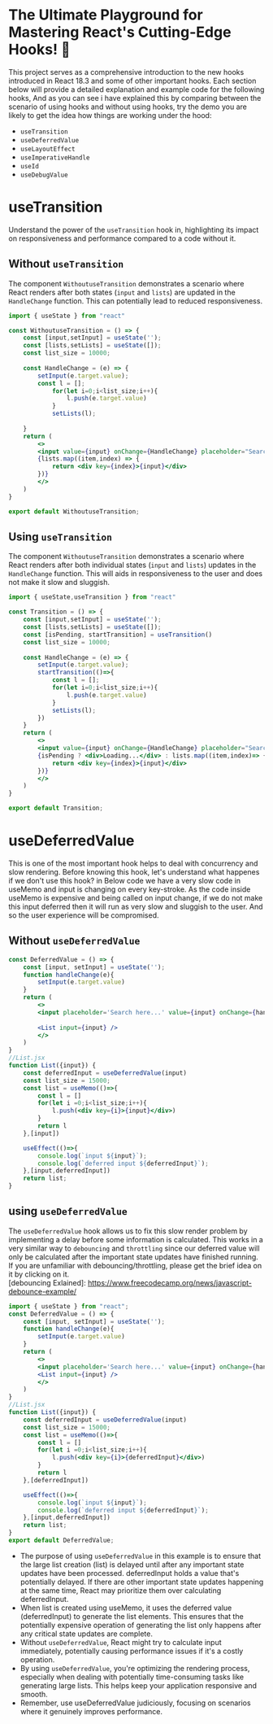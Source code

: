 # The Ultimate Playground for Mastering React's Cutting-Edge Hooks! 🚀

This project serves as a comprehensive introduction to the new hooks introduced in React 18.3 and some of other important hooks. Each section below will provide a detailed explanation and example code for the following hooks, And as you can see i have explained this by comparing between the scenario of using hooks and without using hooks, try the demo you are likely to get the idea how things are working under the hood:

- `useTransition`
- `useDeferredValue`
- `useLayoutEffect`
- `useImperativeHandle`
- `useId`
- `useDebugValue`

# useTransition

Understand the power of the `useTransition` hook in, highlighting its impact on responsiveness and performance compared to a code without it.

## Without `useTransition`

The component `WithoutuseTransition` demonstrates a scenario where React renders after both states (`input` and `lists`) are updated in the `HandleChange` function. This can potentially lead to reduced responsiveness.

```jsx
import { useState } from "react"

const WithoutuseTransition = () => {
    const [input,setInput] = useState('');
    const [lists,setLists] = useState([]); 
    const list_size = 10000;
    
    const HandleChange = (e) => {
        setInput(e.target.value);
        const l = [];
            for(let i=0;i<list_size;i++){
                l.push(e.target.value)
            }
            setLists(l);
       
    }
    return ( 
        <>
        <input value={input} onChange={HandleChange} placeholder="Search here..."/>
        {lists.map((item,index) => {
            return <div key={index}>{input}</div>
        })}
        </>
    )
}

export default WithoutuseTransition;
```
## Using `useTransition`

The component `WithoutuseTransition` demonstrates a scenario where React renders after both individual states (`input` and `lists`) updates in the `HandleChange` function. This will aids in responsiveness to the user and does not make it slow and sluggish. 

```jsx
import { useState,useTransition } from "react"

const Transition = () => {
    const [input,setInput] = useState('');
    const [lists,setLists] = useState([]);
    const [isPending, startTransition] = useTransition()
    const list_size = 10000;
    
    const HandleChange = (e) => {
        setInput(e.target.value);
        startTransition(()=>{
            const l = [];
            for(let i=0;i<list_size;i++){
                l.push(e.target.value)
            }
            setLists(l);
        })
    }
    return ( 
        <>
        <input value={input} onChange={HandleChange} placeholder="Search here..."/>
        {isPending ? <div>Loading...</div> : lists.map((item,index)=> {
            return <div key={index}>{input}</div>
        })}
        </>
    )
}

export default Transition;
```

# useDeferredValue

This is one of the most important hook helps to deal with concurrency and slow rendering. 
Before knowing this hook, let's understand what happenes if we don't use this hook? in Below code we have a very slow code in useMemo and input is changing on every key-stroke. As the code inside useMemo is expensive and being called on input change, if we do not make this input deferred then it will run as very slow and sluggish to the user. And so the user experience will be compromised.
## Without `useDeferredValue`
```jsx
const DeferredValue = () => {
    const [input, setInput] = useState('');
    function handleChange(e){
        setInput(e.target.value)
    }
    return (
        <>
        <input placeholder='Search here...' value={input} onChange={handleChange}></input>
        
        <List input={input} />
        </>
    )
}
//List.jsx
function List({input}) {
    const deferredInput = useDeferredValue(input)
    const list_size = 15000;
    const list = useMemo(()=>{
        const l = []
        for(let i =0;i<list_size;i++){
            l.push(<div key={i}>{input}</div>)
        }
        return l
    },[input])

    useEffect(()=>{
        console.log(`input ${input}`);
        console.log(`deferred input ${deferredInput}`);
    },[input,deferredInput])
    return list;
}
```
## using `useDeferredValue`
The `useDeferredValue` hook allows us to fix this slow render problem by implementing a delay before some information is calculated. This works in a very similar way to `debouncing` and `throttling` since our deferred value will only be calculated after the important state updates have finished running. If you are unfamiliar with debouncing/throttling, please get the brief idea on it by clicking on it.
<br/>
[debouncing Exlained]: https://www.freecodecamp.org/news/javascript-debounce-example/

```jsx
import { useState } from "react";
const DeferredValue = () => {
    const [input, setInput] = useState('');
    function handleChange(e){
        setInput(e.target.value)
    }
    return (
        <>
        <input placeholder='Search here...' value={input} onChange={handleChange}></input>
        <List input={input} />
        </>
    )
}
//List.jsx
function List({input}) {
    const deferredInput = useDeferredValue(input)
    const list_size = 15000;
    const list = useMemo(()=>{
        const l = []
        for(let i =0;i<list_size;i++){
            l.push(<div key={i}>{deferredInput}</div>)
        }
        return l
    },[deferredInput])

    useEffect(()=>{
        console.log(`input ${input}`);
        console.log(`deferred input ${deferredInput}`);
    },[input,deferredInput])
    return list;
}
export default DeferredValue;
```
- The purpose of using `useDeferredValue` in this example is to ensure that the large list creation (list) is delayed until after any important state updates have been processed.
deferredInput holds a value that's potentially delayed. If there are other important state updates happening at the same time, React may prioritize them over calculating deferredInput.
- When list is created using useMemo, it uses the deferred value (deferredInput) to generate the list elements. This ensures that the potentially expensive operation of generating the list only happens after any critical state updates are complete.
- Without `useDeferredValue`, React might try to calculate input immediately, potentially causing performance issues if it's a costly operation.
- By using `useDeferredValue`, you're optimizing the rendering process, especially when dealing with potentially time-consuming tasks like generating large lists. This helps keep your application responsive and smooth.
- Remember, use useDeferredValue judiciously, focusing on scenarios where it genuinely improves performance.

